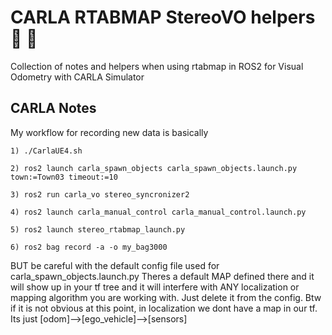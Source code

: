 # CARLA RTABMAP StereoVO helpers :floppy_disk: :pill:
Collection of notes and helpers when using rtabmap in ROS2 for Visual Odometry with CARLA Simulator

## CARLA Notes

My workflow for recording new data is basically

```
1) ./CarlaUE4.sh

2) ros2 launch carla_spawn_objects carla_spawn_objects.launch.py town:=Town03 timeout:=10

3) ros2 run carla_vo stereo_syncronizer2

4) ros2 launch carla_manual_control carla_manual_control.launch.py

5) ros2 launch stereo_rtabmap_launch.py 

6) ros2 bag record -a -o my_bag3000         
```
BUT be careful with the default config file used for carla_spawn_objects.launch.py
Theres a default MAP defined there and it will show up in your tf tree and it will interfere with
ANY localization or mapping algorithm you are working with. Just delete it from the config. 
Btw if it is not obvious at this point, in localization we dont have a map in our tf. 
Its just [odom]-->[ego_vehicle]-->[sensors]
